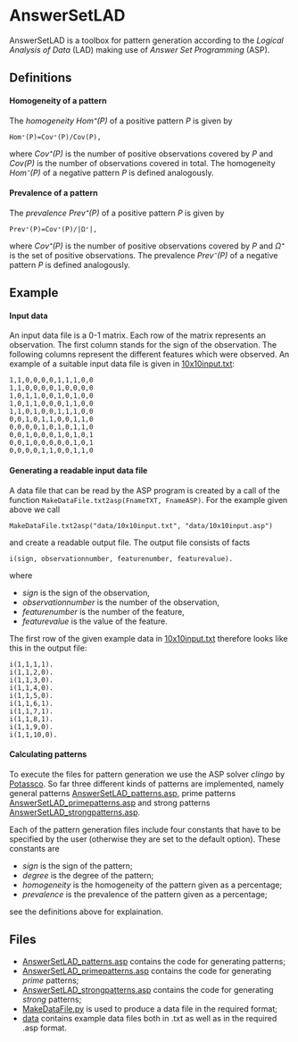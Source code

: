 # AnswerSetLAD
AnswerSetLAD is a toolbox for pattern generation according to the _Logical Analysis of Data_ (LAD) making use of _Answer Set Programming_ (ASP). 

## Definitions

#### Homogeneity of a pattern
The _homogeneity_ _Hom⁺(P)_ of a positive pattern _P_ is given by
```
Hom⁺(P)=Cov⁺(P)/Cov(P),
```
where _Cov⁺(P)_ is the number of positive observations covered by _P_ and _Cov(P)_ is the number of observations covered in total. The homogeneity _Hom⁻(P)_  of a negative pattern _P_ is defined analogously.

#### Prevalence of a pattern
The _prevalence_ _Prev⁺(P)_ of a positive pattern _P_ is given by
```
Prev⁺(P)=Cov⁺(P)/|Ω⁺|,
```
where _Cov⁺(P)_ is the number of positive observations covered by _P_ and _Ω⁺_ is the set of positive observations. The prevalence _Prev⁻(P)_ of a negative pattern _P_ is defined analogously.

## Example
#### Input data
An input data file is a 0-1 matrix. Each row of the matrix represents an observation. The first column stands for the sign of the observation. The following columns represent the different features which were observed.
An example of a suitable input data file is given in [10x10input.txt](./data/10x10input.txt):
```
1,1,0,0,0,0,1,1,1,0,0
1,1,0,0,0,0,1,0,0,0,0
1,0,1,1,0,0,1,0,1,0,0
1,0,1,1,0,0,0,1,1,0,0
1,1,0,1,0,0,1,1,1,0,0
0,0,1,0,1,1,0,0,1,1,0
0,0,0,0,1,0,1,0,1,1,0
0,0,1,0,0,0,1,0,1,0,1
0,0,1,0,0,0,0,0,1,0,1
0,0,0,0,1,1,0,0,1,1,0
```
#### Generating a readable input data file
A data file that can be read by the ASP program is created by a call of the function `MakeDataFile.txt2asp(FnameTXT, FnameASP)`.
For the example given above we call
```
MakeDataFile.txt2asp("data/10x10input.txt", "data/10x10input.asp")
```
and create a readable output file. 
The output file consists of facts
```
i(sign, observationnumber, featurenumber, featurevalue).
```
where 
 * _sign_ is the sign of the observation, 
 * _observationnumber_ is the number of the observation,
 * _featurenumber_ is the number of the feature,
 * _featurevalue_ is the value of the feature.

The first row of the given example data in [10x10input.txt](./data/10x10input.txt) therefore looks like this in the output file:
```
i(1,1,1,1).
i(1,1,2,0).
i(1,1,3,0).
i(1,1,4,0).
i(1,1,5,0).
i(1,1,6,1).
i(1,1,7,1).
i(1,1,8,1).
i(1,1,9,0).
i(1,1,10,0).
```

#### Calculating patterns

To execute the files for pattern generation we use the ASP solver _clingo_ by [Potassco](https://potassco.org/). 
So far three different kinds of patterns are implemented, namely general patterns [AnswerSetLAD_patterns.asp](./AnswerSetLAD_patterns.asp), prime patterns [AnswerSetLAD_primepatterns.asp](./AnswerSetLAD_primepatterns.asp) and strong patterns [AnswerSetLAD_strongpatterns.asp](./AnswerSetLAD_strongpatterns.asp).

Each of the pattern generation files include four constants that have to be specified by the user (otherwise they are set to the default option). These constants are

 * _sign_ is the sign of the pattern;
 * _degree_ is the degree of the pattern;
 * _homogeneity_ is the homogeneity of the pattern given as a percentage;
 * _prevalence_ is the prevalence of the pattern given as a percentage;

see the definitions above for explaination.






## Files
 * [AnswerSetLAD_patterns.asp](./AnswerSetLAD_patterns.asp) contains the code for generating patterns;
 * [AnswerSetLAD_primepatterns.asp](./AnswerSetLAD_primepatterns.asp) contains the code for generating _prime_ patterns;
 * [AnswerSetLAD_strongpatterns.asp](./AnswerSetLAD_strongpatterns.asp) contains the code for generating _strong_ patterns;
 * [MakeDataFile.py](./MakeDataFile.py) is used to produce a data file in the required format;
 * [data](./data) contains example data files both in .txt as well as in the required .asp format.

